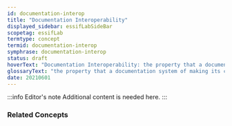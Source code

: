 ```yaml
---
id: documentation-interop
title: "Documentation Interoperability"
displayed_sidebar: essifLabSideBar
scopetag: essifLab
termtype: concept
termid: documentation-interop
symphrase: documentation-interop
status: draft
hoverText: "Documentation Interoperability: the property that a documentation system of making its content comprehensible for a variety of people that come from different backgrounds."
glossaryText: "the property that a documentation system of making its content comprehensible for a variety of people that come from different backgrounds."
date: 20210601
---
```


:::info Editor's note
Additional content is needed here.
:::

### Related Concepts
